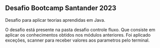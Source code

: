 ## Desafio Bootcamp Santander 2023

Desafio para aplicar teorias aprendidas em Java.

O desafio está presente na pasta desafio controle fluxo. 
Que consiste em aplicar os conhecimentos obtidos nos módulos anteriores. 
Foi aplicado exceções, scanner para receber valores aos parametros pelo terminal.